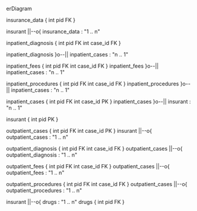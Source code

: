 erDiagram 

insurance_data {
	int pid FK
}


insurant ||--o{ insurance_data : "1 .. n"

inpatient_diagnosis {
	int pid FK
	int case_id FK
}

inpatient_diagnosis }o--|| inpatient_cases : "n .. 1"

inpatient_fees {
    int pid FK
    int case_id FK
}
inpatient_fees }o--|| inpatient_cases : "n .. 1"

inpatient_procedures {
    int pid FK
    int case_id FK
}
inpatient_procedures }o--|| inpatient_cases : "n .. 1"

inpatient_cases {
	int pid FK
	int case_id PK
}
inpatient_cases }o--|| insurant : "n .. 1"

insurant {
	int pid PK
}

outpatient_cases {
	int pid FK
	int case_id PK
}
insurant ||--o{ outpatient_cases : "1 .. n"


outpatient_diagnosis {
	int pid FK
	int case_id FK
}
outpatient_cases ||--o{ outpatient_diagnosis : "1 .. n"


outpatient_fees {
	int pid FK
	int case_id FK
}
outpatient_cases ||--o{ outpatient_fees : "1 .. n"


outpatient_procedures {
	int pid FK
	int case_id FK
}
outpatient_cases ||--o{ outpatient_procedures : "1 .. n"

insurant ||--o{ drugs  : "1 .. n"
drugs {
	int pid FK
}

